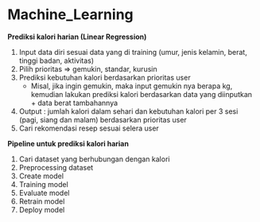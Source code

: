 # Machine_Learning

**Prediksi kalori harian (Linear Regression)**

1. Input data diri sesuai data yang di training (umur, jenis kelamin, berat, tinggi badan, aktivitas)
2. Pilih prioritas => gemukin, standar, kurusin
3. Prediksi kebutuhan kalori berdasarkan prioritas user
    - Misal, jika ingin gemukin, maka input gemukin nya berapa kg, kemudian lakukan prediksi kalori berdasarkan data yang diinputkan + data berat tambahannya
4. Output : jumlah kalori dalam sehari dan kebutuhan kalori per 3 sesi (pagi, siang dan malam) berdasarkan prioritas user
5. Cari rekomendasi resep sesuai selera user

**Pipeline untuk prediksi kalori harian**

1. Cari dataset yang berhubungan dengan kalori
2. Preprocessing dataset
3. Create model
4. Training model
5. Evaluate model
6. Retrain model
7. Deploy model
